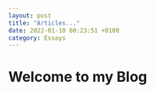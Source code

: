 ```yaml
---
layout: post
title: "Articles..."
date: 2022-01-10 00:23:51 +0100
category: Essays
---
```


# Welcome to my Blog
